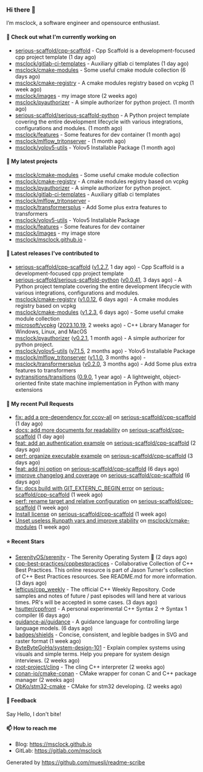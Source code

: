 ### Hi there 👋

I’m msclock, a software engineer and opensource enthusiast.

#### 👷 Check out what I'm currently working on

- [serious-scaffold/cpp-scaffold](https://github.com/serious-scaffold/cpp-scaffold) - Cpp Scaffold is a development-focused cpp project template (1 day ago)
- [msclock/gitlab-ci-templates](https://github.com/msclock/gitlab-ci-templates) - Auxiliary gitlab ci templates (1 day ago)
- [msclock/cmake-modules](https://github.com/msclock/cmake-modules) - Some useful cmake module collection (6 days ago)
- [msclock/cmake-registry](https://github.com/msclock/cmake-registry) - A cmake modules registry based on vcpkg (1 week ago)
- [msclock/images](https://github.com/msclock/images) - my image store (2 weeks ago)
- [msclock/pyauthorizer](https://github.com/msclock/pyauthorizer) - A simple authorizer for python project. (1 month ago)
- [serious-scaffold/serious-scaffold-python](https://github.com/serious-scaffold/serious-scaffold-python) - A Python project template covering the entire development lifecycle with various integrations, configurations and modules. (1 month ago)
- [msclock/features](https://github.com/msclock/features) - Some features for dev container (1 month ago)
- [msclock/mlflow_tritonserver](https://github.com/msclock/mlflow_tritonserver) -  (1 month ago)
- [msclock/yolov5-utils](https://github.com/msclock/yolov5-utils) - Yolov5 Installable Package (1 month ago)

#### 🌱 My latest projects

- [msclock/cmake-modules](https://github.com/msclock/cmake-modules) - Some useful cmake module collection
- [msclock/cmake-registry](https://github.com/msclock/cmake-registry) - A cmake modules registry based on vcpkg
- [msclock/pyauthorizer](https://github.com/msclock/pyauthorizer) - A simple authorizer for python project.
- [msclock/gitlab-ci-templates](https://github.com/msclock/gitlab-ci-templates) - Auxiliary gitlab ci templates
- [msclock/mlflow_tritonserver](https://github.com/msclock/mlflow_tritonserver) - 
- [msclock/transformersplus](https://github.com/msclock/transformersplus) - Add Some plus extra features to transformers
- [msclock/yolov5-utils](https://github.com/msclock/yolov5-utils) - Yolov5 Installable Package
- [msclock/features](https://github.com/msclock/features) - Some features for dev container
- [msclock/images](https://github.com/msclock/images) - my image store
- [msclock/msclock.github.io](https://github.com/msclock/msclock.github.io) - 

#### 🔭 Latest releases I've contributed to

- [serious-scaffold/cpp-scaffold](https://github.com/serious-scaffold/cpp-scaffold) ([v1.2.7](https://github.com/serious-scaffold/cpp-scaffold/releases/tag/v1.2.7), 1 day ago) - Cpp Scaffold is a development-focused cpp project template
- [serious-scaffold/serious-scaffold-python](https://github.com/serious-scaffold/serious-scaffold-python) ([v0.0.41](https://github.com/serious-scaffold/serious-scaffold-python/releases/tag/v0.0.41), 3 days ago) - A Python project template covering the entire development lifecycle with various integrations, configurations and modules.
- [msclock/cmake-registry](https://github.com/msclock/cmake-registry) ([v1.0.12](https://github.com/msclock/cmake-registry/releases/tag/v1.0.12), 6 days ago) - A cmake modules registry based on vcpkg
- [msclock/cmake-modules](https://github.com/msclock/cmake-modules) ([v1.2.3](https://github.com/msclock/cmake-modules/releases/tag/v1.2.3), 6 days ago) - Some useful cmake module collection
- [microsoft/vcpkg](https://github.com/microsoft/vcpkg) ([2023.10.19](https://github.com/microsoft/vcpkg/releases/tag/2023.10.19), 2 weeks ago) - C&#43;&#43; Library Manager for Windows, Linux, and MacOS
- [msclock/pyauthorizer](https://github.com/msclock/pyauthorizer) ([v0.2.1](https://github.com/msclock/pyauthorizer/releases/tag/v0.2.1), 1 month ago) - A simple authorizer for python project.
- [msclock/yolov5-utils](https://github.com/msclock/yolov5-utils) ([v7.1.5](https://github.com/msclock/yolov5-utils/releases/tag/v7.1.5), 2 months ago) - Yolov5 Installable Package
- [msclock/mlflow_tritonserver](https://github.com/msclock/mlflow_tritonserver) ([v1.1.0](https://github.com/msclock/mlflow_tritonserver/releases/tag/v1.1.0), 3 months ago) - 
- [msclock/transformersplus](https://github.com/msclock/transformersplus) ([v0.2.0](https://github.com/msclock/transformersplus/releases/tag/v0.2.0), 3 months ago) - Add Some plus extra features to transformers
- [pytransitions/transitions](https://github.com/pytransitions/transitions) ([0.9.0](https://github.com/pytransitions/transitions/releases/tag/0.9.0), 1 year ago) - A lightweight, object-oriented finite state machine implementation in Python with many extensions

#### 🔨 My recent Pull Requests

- [fix: add a pre-dependency for ccov-all](https://github.com/serious-scaffold/cpp-scaffold/pull/39) on [serious-scaffold/cpp-scaffold](https://github.com/serious-scaffold/cpp-scaffold) (1 day ago)
- [docs: add more documents for readability](https://github.com/serious-scaffold/cpp-scaffold/pull/37) on [serious-scaffold/cpp-scaffold](https://github.com/serious-scaffold/cpp-scaffold) (1 day ago)
- [feat: add an authentication example](https://github.com/serious-scaffold/cpp-scaffold/pull/35) on [serious-scaffold/cpp-scaffold](https://github.com/serious-scaffold/cpp-scaffold) (2 days ago)
- [perf: organize executable example](https://github.com/serious-scaffold/cpp-scaffold/pull/32) on [serious-scaffold/cpp-scaffold](https://github.com/serious-scaffold/cpp-scaffold) (3 days ago)
- [feat: add jni option](https://github.com/serious-scaffold/cpp-scaffold/pull/28) on [serious-scaffold/cpp-scaffold](https://github.com/serious-scaffold/cpp-scaffold) (6 days ago)
- [improve changelog and coverage](https://github.com/serious-scaffold/cpp-scaffold/pull/27) on [serious-scaffold/cpp-scaffold](https://github.com/serious-scaffold/cpp-scaffold) (6 days ago)
- [fix: docs build with GIT_EXTERN_C_BEGIN error](https://github.com/serious-scaffold/cpp-scaffold/pull/24) on [serious-scaffold/cpp-scaffold](https://github.com/serious-scaffold/cpp-scaffold) (1 week ago)
- [perf: rename target and relative configuration](https://github.com/serious-scaffold/cpp-scaffold/pull/21) on [serious-scaffold/cpp-scaffold](https://github.com/serious-scaffold/cpp-scaffold) (1 week ago)
- [Install license](https://github.com/serious-scaffold/cpp-scaffold/pull/13) on [serious-scaffold/cpp-scaffold](https://github.com/serious-scaffold/cpp-scaffold) (1 week ago)
- [Unset useless Runpath vars and improve stability](https://github.com/msclock/cmake-modules/pull/5) on [msclock/cmake-modules](https://github.com/msclock/cmake-modules) (1 week ago)

#### ⭐ Recent Stars

- [SerenityOS/serenity](https://github.com/SerenityOS/serenity) - The Serenity Operating System 🐞 (2 days ago)
- [cpp-best-practices/cppbestpractices](https://github.com/cpp-best-practices/cppbestpractices) - Collaborative Collection of C&#43;&#43; Best Practices. This online resource is part of Jason Turner&#39;s collection of C&#43;&#43; Best Practices resources. See README.md for more information. (3 days ago)
- [lefticus/cpp_weekly](https://github.com/lefticus/cpp_weekly) - The official C&#43;&#43; Weekly Repository. Code samples and notes of future / past episodes will land here at various times. PR&#39;s will be accepted in some cases. (3 days ago)
- [hsutter/cppfront](https://github.com/hsutter/cppfront) - A personal experimental C&#43;&#43; Syntax 2 -&gt; Syntax 1 compiler (6 days ago)
- [guidance-ai/guidance](https://github.com/guidance-ai/guidance) - A guidance language for controlling large language models. (6 days ago)
- [badges/shields](https://github.com/badges/shields) - Concise, consistent, and legible badges in SVG and raster format (1 week ago)
- [ByteByteGoHq/system-design-101](https://github.com/ByteByteGoHq/system-design-101) - Explain complex systems using visuals and simple terms. Help you prepare for system design interviews. (2 weeks ago)
- [root-project/cling](https://github.com/root-project/cling) - The cling C&#43;&#43; interpreter (2 weeks ago)
- [conan-io/cmake-conan](https://github.com/conan-io/cmake-conan) - CMake wrapper for conan C and C&#43;&#43; package manager (2 weeks ago)
- [ObKo/stm32-cmake](https://github.com/ObKo/stm32-cmake) - CMake for stm32 developing. (2 weeks ago)

#### 💬 Feedback

Say Hello, I don't bite!

#### 📫 How to reach me

- Blog: https://msclock.github.io
- GitLab: https://gitlab.com/msclock

Generated by https://github.com/muesli/readme-scribe
